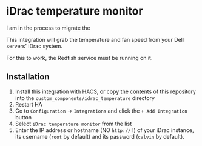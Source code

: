 # iDrac temperature monitor

I am in the process to migrate the 

This integration will grab the temperature and fan speed from your Dell servers' iDrac system.

For this to work, the Redfish service must be running on it.

## Installation

1. Install this integration with HACS, or copy the contents of this
repository into the `custom_components/idrac_temperature` directory
2. Restart HA
3. Go to `Configuration` -> `Integrations` and click the `+ Add Integration` 
button
4. Select `iDrac temperature monitor` from the list
5. Enter the IP address or hostname (NO `http://` !) of your iDrac instance, its username (`root` by default) and its password (`calvin` by default).
